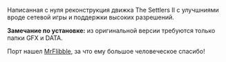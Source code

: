 Написанная с нуля реконструкция движка The Settlers II с улучшниями вроде сетевой игры и поддержки высоких разрешений.

**Замечание по установке:** из оригинальной версии требуются только папки GFX и DATA.

Порт нашел [MrFlibble](http://www.old-games.ru/forum/member.php?u=79231), за что ему большое человеческое спасибо!